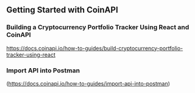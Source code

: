 ## Getting Started with CoinAPI

### Building a Cryptocurrency Portfolio Tracker Using React and CoinAPI
https://docs.coinapi.io/how-to-guides/build-cryptocurrency-portfolio-tracker-using-react

### Import API into Postman

(https://docs.coinapi.io/how-to-guides/import-api-into-postman)
